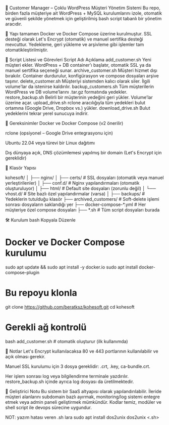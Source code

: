 🚀 Customer Manager – Çoklu WordPress Müşteri Yönetim Sistemi
Bu repo, birden fazla müşteriye ait WordPress + MySQL kurulumlarını izole, otomatik ve güvenli şekilde yönetmek için geliştirilmiş bash script tabanlı bir yönetim aracıdır.

🔧 Yapı tamamen Docker ve Docker Compose üzerine kurulmuştur. SSL desteği olarak Let's Encrypt (otomatik) ve manuel sertifika desteği mevcuttur. Yedekleme, geri yükleme ve arşivleme gibi işlemler tam otomatikleştirilmiştir.

📂 Script Listesi ve Görevleri
Script Adı	Açıklama
add_customer.sh	Yeni müşteri ekler. WordPress + DB container'ı başlatır, otomatik SSL ya da manuel sertifika seçeneği sunar.
archive_customer.sh	Müşteri hizmet dışı bırakılır. Container durdurulur, konfigürasyon ve compose dosyaları arşive taşınır.
delete_customer.sh	Müşteriyi sistemden kalıcı olarak siler. İlgili volume'lar da istenirse kaldırılır.
backup_customers.sh	Tüm müşterilerin WordPress ve DB volume’larını .tar.gz formatında yedekler.
restore_backup.sh	Belirli bir müşterinin yedeğini geri yükler. Volume’lar üzerine açar.
upload_drive.sh	rclone aracılığıyla tüm yedekleri bulut ortamına (Google Drive, Dropbox vs.) yükler.
download_drive.sh	Bulut yedeklerini tekrar yerel sunucuya indirir.

🔌 Gereksinimler
Docker ve Docker Compose (v2 önerilir)

rclone (opsiyonel – Google Drive entegrasyonu için)

Ubuntu 22.04 veya türevi bir Linux dağıtımı

Dış dünyaya açık, DNS çözümlemesi yapılmış bir domain (Let's Encrypt için gereklidir)

📁 Klasör Yapısı

kohesoft/
│
├── nginx/
│   ├── certs/                 # SSL dosyaları (otomatik veya manuel yerleştirilenler)
│   ├── conf.d/                # Nginx yapılandırmaları (otomatik oluşturuluyor)
│   ├── html/                  # Default site dosyaları (zorunlu değil)
│   └── vhost.d/               # Site bazlı özel yapılandırmalar (varsa)
│
├── backups/                  # Yedeklerin tutulduğu klasör
├── archived_customers/      # Soft-delete işlemi sonrası dosyaların saklandığı yer
├── docker-compose-*.yml     # Her müşteriye özel compose dosyaları
├── *.sh                      # Tüm script dosyaları burada


🛠️ Kurulum
bash
Kopyala
Düzenle
# Docker ve Docker Compose kurulumu
sudo apt update && sudo apt install -y docker.io
sudo apt install docker-compose-plugin

# Bu repoyu klonla
git clone https://github.com/beratksz/kohesoft.git
cd kohesoft

# Gerekli ağ kontrolü
bash add_customer.sh  # otomatik oluşturur (ilk kullanımda)

📌 Notlar
Let's Encrypt kullanılacaksa 80 ve 443 portlarının kullanılabilir ve açık olması gerekir.

Manuel SSL kurulumu için 3 dosya gereklidir: .crt, .key, ca-bundle.crt.

Her işlem sonrası log veya bilgilendirme terminale yazdırılır. restore_backup.sh içinde ayrıca log dosyası da üretilmektedir.

🧠 Geliştirici Notu
Bu sistem bir SaaS altyapısı olarak yapılandırılabilir. İleride müşteri alanlarını subdomain bazlı ayırmak, monitoring/log sistemi entegre etmek veya admin paneli geliştirmek mümkündür. Kodlar temiz, modüler ve shell script ile devops sürecine uygundur.

NOT: yazım hatası veren .sh lara 
sudo apt install dos2unix
dos2unix <.sh>


